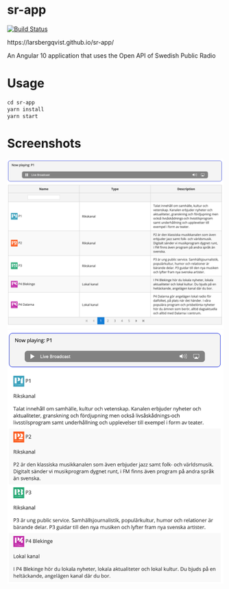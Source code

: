 # sr-app
[![Build Status](https://travis-ci.org/LarsBergqvist/sr-app.svg?branch=master)](https://travis-ci.org/LarsBergqvist/sr-app)
<p>
https://larsbergqvist.github.io/sr-app/

An Angular 10 application that uses the Open API of Swedish Public Radio

# Usage
```
cd sr-app
yarn install
yarn start
```
# Screenshots
![Alt text](https://github.com/LarsBergqvist/sr-app/blob/master/srapp_screen1.png?raw=true "Wide screen")
![Alt text](https://github.com/LarsBergqvist/sr-app/blob/master/srapp_screen2.png?raw=true "Narrow screen")
